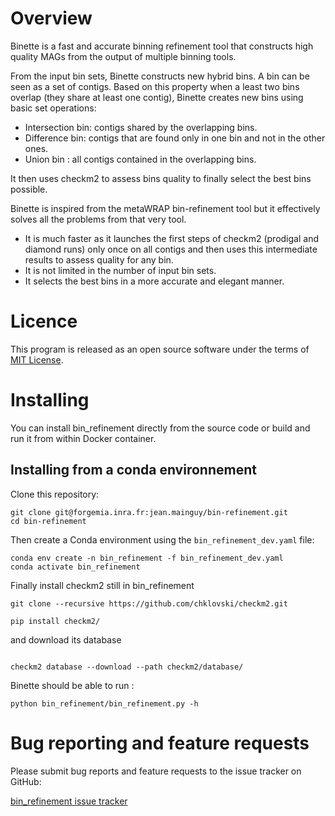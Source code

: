 # Overview 

Binette is a fast and accurate binning refinement tool that constructs high quality MAGs from the output of multiple binning tools.

From the input bin sets, Binette constructs new hybrid bins. A bin can be seen as a set of contigs. Based on this property when a least two bins overlap (they share at least one contig), Binette creates new bins using basic set operations:
- Intersection bin: contigs shared by the overlapping bins.
- Difference bin: contigs that are found only in one bin and not in the other ones.
- Union bin : all contigs contained in the overlapping bins.

It then uses checkm2 to assess bins quality to finally select the best bins possible.

Binette is inspired from the metaWRAP bin-refinement tool but it effectively solves all the problems from that very tool. 
- It is much faster as it launches the first steps of checkm2 (prodigal and diamond runs) only once on all contigs and then uses this intermediate results to assess quality for any bin.
- It is not limited in the number of input bin sets.
- It selects the best bins in a more accurate and elegant manner.


# Licence

This program is released as an open source software under the terms of [MIT License](https://raw.githubusercontent.com/GITHUB_USERNAME/bin_refinement/master/LICENSE).

# Installing

You can install bin_refinement directly from the source code or build and run it from within Docker container.

## Installing from a conda environnement

Clone this repository: 
```
git clone git@forgemia.inra.fr:jean.mainguy/bin-refinement.git
cd bin-refinement
```

Then create a Conda environment using the `bin_refinement_dev.yaml` file:
```
conda env create -n bin_refinement -f bin_refinement_dev.yaml
conda activate bin_refinement 
```

Finally install checkm2 still in bin_refinement

```
git clone --recursive https://github.com/chklovski/checkm2.git

pip install checkm2/

```
and download its database

```

checkm2 database --download --path checkm2/database/
```

Binette should be able to run :

```
python bin_refinement/bin_refinement.py -h
```

# Bug reporting and feature requests

Please submit bug reports and feature requests to the issue tracker on GitHub:

[bin_refinement issue tracker](https://github.com/GITHUB_USERNAME/bin_refinement/issues)
